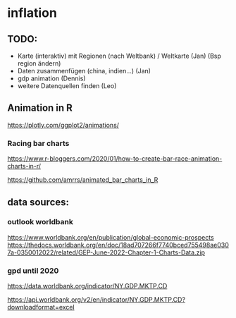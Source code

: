 # inflation

## TODO:
- Karte (interaktiv) mit Regionen (nach Weltbank) / Weltkarte (Jan) (Bsp region ändern)
- Daten zusammenfügen (china, indien...) (Jan)
- gdp animation (Dennis)
- weitere Datenquellen finden (Leo)

## Animation in R
https://plotly.com/ggplot2/animations/

### Racing bar charts
https://www.r-bloggers.com/2020/01/how-to-create-bar-race-animation-charts-in-r/

https://github.com/amrrs/animated_bar_charts_in_R

## data sources:

### outlook worldbank
https://www.worldbank.org/en/publication/global-economic-prospects
https://thedocs.worldbank.org/en/doc/18ad707266f7740bced755498ae0307a-0350012022/related/GEP-June-2022-Chapter-1-Charts-Data.zip

### gpd until 2020

https://data.worldbank.org/indicator/NY.GDP.MKTP.CD

https://api.worldbank.org/v2/en/indicator/NY.GDP.MKTP.CD?downloadformat=excel

